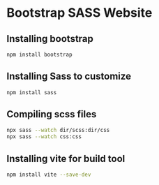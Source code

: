 # Bootstrap SASS Website

## Installing bootstrap

```sh
npm install bootstrap
```

## Installing Sass to customize

```sh
npm install sass
```

## Compiling scss files

```sh
npx sass --watch dir/scss:dir/css
npx sass --watch css:css
```

## Installing vite for build tool

```sh
npm install vite --save-dev
```